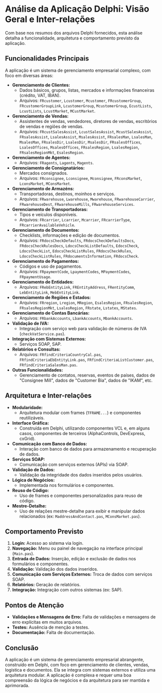 # Análise da Aplicação Delphi: Visão Geral e Inter-relações

Com base nos resumos dos arquivos Delphi fornecidos, esta análise detalha a funcionalidade, arquitetura e comportamento previsto da aplicação.

## Funcionalidades Principais

A aplicação é um sistema de gerenciamento empresarial complexo, com foco em diversas áreas:

*   **Gerenciamento de Clientes:**
    *   Dados básicos, grupos, listas, mercados e informações financeiras (crédito, VAT, IBAN).
    *   Arquivos: `FRcustomer`, `Lcustomer`, `Mcustomer`, `FRcustomerGroup`, `FRcustomerGroupLink`, `LcustomerGroup`, `McustomerGroup`, `EcustLists`, `LcustLists`, `LcustMarket`, `MCustMarket`.
*   **Gerenciamento de Vendas:**
    *   Assistentes de vendas, vendedores, diretores de vendas, escritórios de vendas e regiões de vendas.
    *   Arquivos: `FRcustSalesAssist`, `LcustSalesAssist`, `McustSalesAssist`, `FRsalesAssist`, `LsalesAssist`, `MsalesAssist`, `FRsalesMan`, `LsalesMan`, `MsalesMan`, `FRsalesDir`, `LsalesDir`, `MsalesDir`, `FRsalesOffices`, `LsalesOffices`, `MsalesOffices`, `FRsalesRegion`, `LsalesRegion`, `FRsalesRegionMkt`, `EsalesRegion`.
*   **Gerenciamento de Agentes:**
    *   Arquivos: `FRagents`, `Lagents`, `Magents`.
*   **Gerenciamento de Consignatários:**
    *   Mercados consignados.
    *   Arquivos: `FRconsignee`, `Lconsignee`, `Mconsignee`, `FRconsMarket`, `LconsMarket`, `MConsMarket`.
*   **Gerenciamento de Armazéns:**
    *   Transportadoras, destinos, moinhos e serviços.
    *   Arquivos: `FRwarehouse`, `Lwarehouse`, `Mwarehouse`, `FRwarehouseCarrier`, `FRwarehouseDest`, `FRwarehouseMills`, `FRwarehouseServices`.
*   **Gerenciamento de Transportadoras:**
    *   Tipos e veículos disponíveis.
    *   Arquivos: `FRcarrier`, `Lcarrier`, `Mcarrier`, `FRcarrierType`, `FRcarrierAvailableVehicle`.
*   **Gerenciamento de Documentos:**
    *   Checklists, informações e edição de documentos.
    *   Arquivos: `FRdocsCheckDefaults`, `FRdocsCheckDefaultsDocs`, `FRdocsCheckRulesDocs`, `LdocsCheckListDefaults`, `EdocsCheck`, `LdocsCheckList`, `EdocsCheckListRules`, `FRdocsCheckRules`, `LdocsCheckListRules`, `FRdocumentsInformation`, `FRdocsCheck`.
*   **Gerenciamento de Pagamentos:**
    *   Códigos e uso de pagamentos.
    *   Arquivos: `FRpaymentCode`, `LpaymentCodes`, `MPaymentCodes`, `FRpaymentUsage`.
*   **Gerenciamento de Entidades:**
    *   Arquivos: `FRebEntityLink`, `FREntityAddress`, `FRentityComm`, `LebEntityLink`, `MebEntityLink`.
*   **Gerenciamento de Regiões e Estados:**
    *   Arquivos: `FRregion`, `Lregion`, `MRegion`, `EsalesRegion`, `FRsalesRegion`, `FRsalesRegionMkt`, `LsalesRegion`, `FRstate`, `Lstates`, `MStates`.
*   **Gerenciamento de Contas Bancárias:**
    *   Arquivos: `FRbankAccounts`, `LbankAccounts`, `MbankAccounts`.
*   **Validação de IVA:**
    *   Integração com serviço web para validação de números de IVA (`checkVatService.pas`).
*   **Integração com Sistemas Externos:**
    *   Serviços SOAP, SAP.
*   **Relatórios e Consultas:**
    *   Arquivos: `FRfindCriteriaCountryCal.pas`, `FRfindCriteriaEbEntityLink.pas`, `FRfindCriteriaListCustomer.pas`, `FRfindCriteriaSalesMan.pas`.
*   **Outras Funcionalidades:**
    *   Gerenciamento de contatos, reservas, eventos de países, dados de "Consignee Mill", dados de "Customer Bia", dados de "IKAM", etc.

## Arquitetura e Inter-relações

*   **Modularidade:**
    *   Arquitetura modular com frames (`TFRAME...`) e componentes reutilizáveis.
*   **Interface Gráfica:**
    *   Construída em Delphi, utilizando componentes VCL e, em alguns casos, componentes de terceiros (AlphaControls, DevExpress, cxGrid).
*   **Comunicação com Banco de Dados:**
    *   Interação com banco de dados para armazenamento e recuperação de dados.
*   **Serviços SOAP:**
    *   Comunicação com serviços externos (APIs) via SOAP.
*   **Validação de Dados:**
    *   Validação da integridade dos dados inseridos pelos usuários.
*   **Lógica de Negócios:**
    *   Implementada nos formulários e componentes.
*   **Reuso de Código:**
    *   Uso de frames e componentes personalizados para reuso de código.
*   **Mestre-Detalhe:**
    *   Uso de relações mestre-detalhe para exibir e manipular dados relacionados (ex: `MaddressAndContact.pas`, `MConsMarket.pas`).

## Comportamento Previsto

1.  **Login:** Acesso ao sistema via login.
2.  **Navegação:** Menu ou painel de navegação na interface principal (`Main.pas`).
3.  **Entrada de Dados:** Inserção, edição e exclusão de dados nos formulários e componentes.
4.  **Validação:** Validação dos dados inseridos.
5.  **Comunicação com Serviços Externos:** Troca de dados com serviços SOAP.
6.  **Relatórios:** Geração de relatórios.
7.  **Integração:** Integração com outros sistemas (ex: SAP).

## Pontos de Atenção

*   **Validações e Mensagens de Erro:** Falta de validações e mensagens de erro explícitas em muitos arquivos.
*   **Testes:** Ausência de menção a testes.
*   **Documentação:** Falta de documentação.

## Conclusão

A aplicação é um sistema de gerenciamento empresarial abrangente, construído em Delphi, com foco em gerenciamento de clientes, vendas, logística e documentos. Ela se integra com sistemas externos e utiliza uma arquitetura modular. A aplicação é complexa e requer uma boa compreensão da lógica de negócios e da arquitetura para ser mantida e aprimorada.